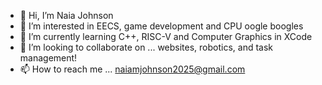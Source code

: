 - 👋 Hi, I’m Naia Johnson
- 👀 I’m interested in EECS, game development and CPU oogle boogles
- 🌱 I’m currently learning C++, RISC-V and Computer Graphics in XCode
- 💞️ I’m looking to collaborate on ... websites, robotics, and task management!
- 📫 How to reach me ... naiamjohnson2025@gmail.com

<!---
muuncakez/muuncakez is a ✨ special ✨ repository because its `README.md` (this file) appears on your GitHub profile.
You can click the Preview link to take a look at your changes.
--->
